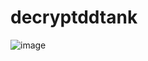 # decryptddtank

![image](https://github.com/HaiHai-17/decryptddtank/assets/137904166/0e14c49c-ed71-4da7-8508-03ea865a34e6)
